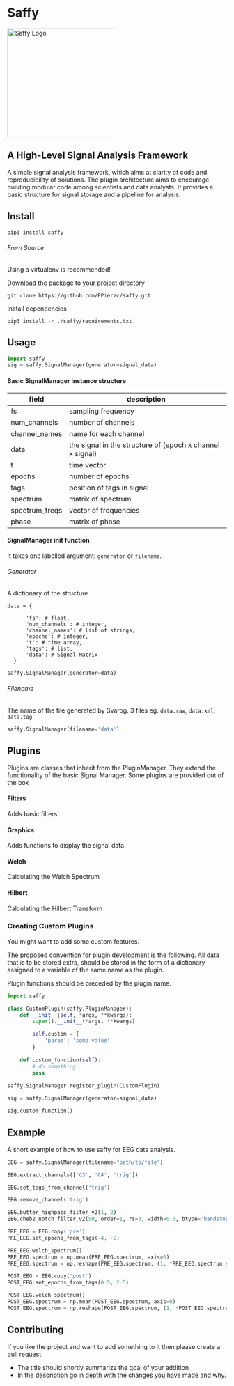 # Saffy

<img src="https://res.cloudinary.com/ppierzc/image/upload/v1554243272/saffy_logo_hc4atf.png" width="250px" alt="Saffy Logo" />


## A High-Level Signal Analysis Framework

A simple signal analysis framework, which aims at clarity of code and reproducibility of solutions. The plugin architecture
aims to encourage building modular code among scientists and data analysts. It provides a basic structure for signal
storage and a pipeline for analysis.

## Install

`pip3 install saffy`

###### From Source
Using a virtualenv is recommended! 

Download the package to your project directory

`git clone https://github.com/PPierzc/saffy.git`

Install dependencies

`pip3 install -r ./saffy/requirements.txt`

## Usage
```python
import saffy
sig = saffy.SignalManager(generator=signal_data)
```

#### Basic SignalManager instance structure
| field | description |
|--------|------|
| fs   | sampling frequency  |
| num_channels | number of channels |
| channel_names | name for each channel |
| data | the signal in the structure of (epoch x channel x signal) |
| t | time vector |
| epochs | number of epochs |
| tags | position of tags in signal |
| spectrum | matrix of spectrum |
| spectrum_freqs| vector of frequencies |
| phase | matrix of phase |

#### SignalManager init function
It takes one labelled argument: `generator` or `filename`.

###### Generator
A dictionary of the structure
```
data = {
      
      'fs': # float,
      'num_channels': # integer,
      'channel_names': # list of strings,
      'epochs': # integer,
      't': # time array,
      'tags': # list,
      'data': # Signal Matrix
  }
```

```python
saffy.SignalManager(generator=data)
```

###### Filename
The name of the file generated by Svarog. 3 files eg. `data.raw`, `data.xml`, `data.tag`

```python
saffy.SignalManager(filename='data')
```

## Plugins
Plugins are classes that inherit from the PluginManager. They extend the functionality of the basic Signal Manager.
Some plugins are provided out of the box

#### Filters
Adds basic filters

#### Graphics
Adds functions to display the signal data

#### Welch
Calculating the Welch Spectrum

#### Hilbert
Calculating the Hilbert Transform

### Creating Custom Plugins
You might want to add some custom features.

The proposed convention for plugin development is the following.
All data that is to be stored extra, should be stored in the form of a dictionary assigned to a variable of the same name
as the plugin.

Plugin functions should be preceded by the plugin name. 

```python
import saffy

class CustomPlugin(saffy.PluginManager):
    def __init__(self, *args, **kwargs):
        super().__init__(*args, **kwargs)

        self.custom = {
            'param': 'some value'
        }
        
    def custom_function(self):
        # do something
        pass
        
saffy.SignalManager.register_plugin(CustomPlugin)

sig = saffy.SignalManager(generator=signal_data)

sig.custom_function()
```

## Example
A short example of how to use saffy for EEG data analysis.

```python
EEG = saffy.SignalManager(filename="path/to/file")

EEG.extract_channels(['C3', 'C4', 'trig'])

EEG.set_tags_from_channel('trig')

EEG.remove_channel('trig')

EEG.butter_highpass_filter_v2(1, 2)
EEG.cheb2_notch_filter_v2(50, order=1, rs=3, width=0.3, btype='bandstop')

PRE_EEG = EEG.copy('pre')
PRE_EEG.set_epochs_from_tags(-4, -2)

PRE_EEG.welch_spectrum()
PRE_EEG.spectrum = np.mean(PRE_EEG.spectrum, axis=0)
PRE_EEG.spectrum = np.reshape(PRE_EEG.spectrum, (1, *PRE_EEG.spectrum.shape))

POST_EEG = EEG.copy('post')
POST_EEG.set_epochs_from_tags(0.5, 2.5)

POST_EEG.welch_spectrum()
POST_EEG.spectrum = np.mean(POST_EEG.spectrum, axis=0)
POST_EEG.spectrum = np.reshape(POST_EEG.spectrum, (1, *POST_EEG.spectrum.shape))
```

## Contributing
If you like the project and want to add something to it then please create a pull request.
- The title should shortly summarize the goal of your addition
- In the description go in depth with the changes you have made and why.
